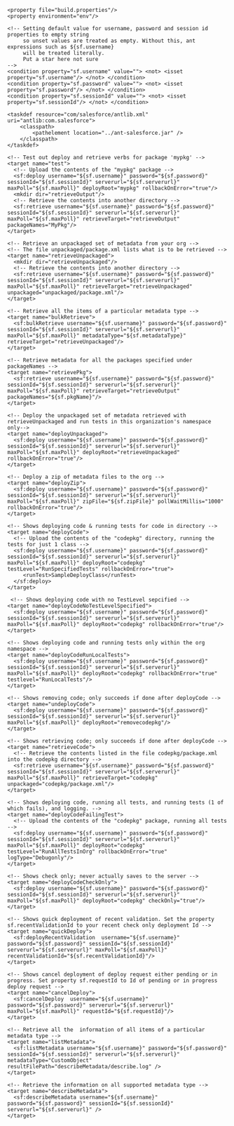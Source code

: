 <project name="Sample usage of Salesforce Ant tasks" default="test" basedir="." xmlns:sf="antlib:com.salesforce">

    <property file="build.properties"/>
    <property environment="env"/>

    <!-- Setting default value for username, password and session id properties to empty string 
         so unset values are treated as empty. Without this, ant expressions such as ${sf.username}
         will be treated literally.
		 Put a star here not sure
    -->
    <condition property="sf.username" value=""> <not> <isset property="sf.username"/> </not> </condition>
    <condition property="sf.password" value=""> <not> <isset property="sf.password"/> </not> </condition>
    <condition property="sf.sessionId" value=""> <not> <isset property="sf.sessionId"/> </not> </condition>

    <taskdef resource="com/salesforce/antlib.xml" uri="antlib:com.salesforce">
        <classpath>
            <pathelement location="../ant-salesforce.jar" />        	
        </classpath>
    </taskdef>
	
    <!-- Test out deploy and retrieve verbs for package 'mypkg' -->
    <target name="test">
      <!-- Upload the contents of the "mypkg" package -->
      <sf:deploy username="${sf.username}" password="${sf.password}" sessionId="${sf.sessionId}" serverurl="${sf.serverurl}" maxPoll="${sf.maxPoll}" deployRoot="mypkg" rollbackOnError="true"/>
      <mkdir dir="retrieveOutput"/>
      <!-- Retrieve the contents into another directory -->
      <sf:retrieve username="${sf.username}" password="${sf.password}" sessionId="${sf.sessionId}" serverurl="${sf.serverurl}" maxPoll="${sf.maxPoll}" retrieveTarget="retrieveOutput" packageNames="MyPkg"/>
    </target>

    <!-- Retrieve an unpackaged set of metadata from your org -->
    <!-- The file unpackaged/package.xml lists what is to be retrieved -->
    <target name="retrieveUnpackaged">
      <mkdir dir="retrieveUnpackaged"/>
      <!-- Retrieve the contents into another directory -->
      <sf:retrieve username="${sf.username}" password="${sf.password}" sessionId="${sf.sessionId}" serverurl="${sf.serverurl}" maxPoll="${sf.maxPoll}" retrieveTarget="retrieveUnpackaged" unpackaged="unpackaged/package.xml"/>
    </target>

    <!-- Retrieve all the items of a particular metadata type -->
    <target name="bulkRetrieve">
      <sf:bulkRetrieve username="${sf.username}" password="${sf.password}" sessionId="${sf.sessionId}" serverurl="${sf.serverurl}" maxPoll="${sf.maxPoll}" metadataType="${sf.metadataType}" retrieveTarget="retrieveUnpackaged"/>
    </target>

    <!-- Retrieve metadata for all the packages specified under packageNames -->
    <target name="retrievePkg">
      <sf:retrieve username="${sf.username}" password="${sf.password}" sessionId="${sf.sessionId}" serverurl="${sf.serverurl}" maxPoll="${sf.maxPoll}" retrieveTarget="retrieveOutput" packageNames="${sf.pkgName}"/>
    </target>

    <!-- Deploy the unpackaged set of metadata retrieved with retrieveUnpackaged and run tests in this organization's namespace only-->
    <target name="deployUnpackaged">
      <sf:deploy username="${sf.username}" password="${sf.password}" sessionId="${sf.sessionId}" serverurl="${sf.serverurl}" maxPoll="${sf.maxPoll}" deployRoot="retrieveUnpackaged" rollbackOnError="true"/>
    </target>

    <!-- Deploy a zip of metadata files to the org -->
    <target name="deployZip">
      <sf:deploy username="${sf.username}" password="${sf.password}" sessionId="${sf.sessionId}" serverurl="${sf.serverurl}" maxPoll="${sf.maxPoll}" zipFile="${sf.zipFile}" pollWaitMillis="1000" rollbackOnError="true"/>
    </target>

    <!-- Shows deploying code & running tests for code in directory -->
    <target name="deployCode">
      <!-- Upload the contents of the "codepkg" directory, running the tests for just 1 class -->
      <sf:deploy username="${sf.username}" password="${sf.password}" sessionId="${sf.sessionId}" serverurl="${sf.serverurl}" maxPoll="${sf.maxPoll}" deployRoot="codepkg" testLevel="RunSpecifiedTests" rollbackOnError="true">
      	 <runTest>SampleDeployClass</runTest> 
      </sf:deploy>
    </target>
	
	 <!-- Shows deploying code with no TestLevel sepcified -->
    <target name="deployCodeNoTestLevelSpecified">
      <sf:deploy username="${sf.username}" password="${sf.password}" sessionId="${sf.sessionId}" serverurl="${sf.serverurl}" maxPoll="${sf.maxPoll}" deployRoot="codepkg" rollbackOnError="true"/>
    </target>
	
	<!-- Shows deploying code and running tests only within the org namespace -->
	<target name="deployCodeRunLocalTests">
	  <sf:deploy username="${sf.username}" password="${sf.password}" sessionId="${sf.sessionId}" serverurl="${sf.serverurl}" maxPoll="${sf.maxPoll}" deployRoot="codepkg" rollbackOnError="true"  testlevel="RunLocalTests"/>
	</target>
	
    <!-- Shows removing code; only succeeds if done after deployCode -->
    <target name="undeployCode">
      <sf:deploy username="${sf.username}" password="${sf.password}" sessionId="${sf.sessionId}" serverurl="${sf.serverurl}" maxPoll="${sf.maxPoll}" deployRoot="removecodepkg"/>
    </target>

    <!-- Shows retrieving code; only succeeds if done after deployCode -->
    <target name="retrieveCode">
      <!-- Retrieve the contents listed in the file codepkg/package.xml into the codepkg directory -->
      <sf:retrieve username="${sf.username}" password="${sf.password}" sessionId="${sf.sessionId}" serverurl="${sf.serverurl}" maxPoll="${sf.maxPoll}" retrieveTarget="codepkg" unpackaged="codepkg/package.xml"/>
    </target>

    <!-- Shows deploying code, running all tests, and running tests (1 of which fails), and logging. -->
    <target name="deployCodeFailingTest">
      <!-- Upload the contents of the "codepkg" package, running all tests -->
      <sf:deploy username="${sf.username}" password="${sf.password}" sessionId="${sf.sessionId}" serverurl="${sf.serverurl}" maxPoll="${sf.maxPoll}" deployRoot="codepkg" testLevel="RunAllTestsInOrg" rollbackOnError="true" logType="Debugonly"/>
    </target>

    <!-- Shows check only; never actually saves to the server -->
    <target name="deployCodeCheckOnly">
      <sf:deploy username="${sf.username}" password="${sf.password}" sessionId="${sf.sessionId}" serverurl="${sf.serverurl}" maxPoll="${sf.maxPoll}" deployRoot="codepkg" checkOnly="true"/>
    </target>
	
	<!-- Shows quick deployment of recent validation. Set the property sf.recentValidationId to your recent check only deployment Id -->
	<target name="quickDeploy">
	  <sf:deployRecentValidation  username="${sf.username}" password="${sf.password}" sessionId="${sf.sessionId}" serverurl="${sf.serverurl}" maxPoll="${sf.maxPoll}" recentValidationId="${sf.recentValidationId}"/>
	</target>
	
	<!-- Shows cancel deployment of deploy request either pending or in progress. Set property sf.requestId to Id of pending or in progress deploy request -->
	<target name="cancelDeploy">
	  <sf:cancelDeploy  username="${sf.username}" password="${sf.password}" serverurl="${sf.serverurl}" maxPoll="${sf.maxPoll}" requestId="${sf.requestId}"/>
	</target>

	<!-- Retrieve all the  information of all items of a particular metadata type -->
    <target name="listMetadata">
      <sf:listMetadata username="${sf.username}" password="${sf.password}" sessionId="${sf.sessionId}" serverurl="${sf.serverurl}" metadataType="CustomObject" resultFilePath="describeMetadata/describe.log" />
    </target>

	<!-- Retrieve the information on all supported metadata type -->
    <target name="describeMetadata">
      <sf:describeMetadata username="${sf.username}" password="${sf.password}" sessionId="${sf.sessionId}" serverurl="${sf.serverurl}" />
    </target>
</project>
